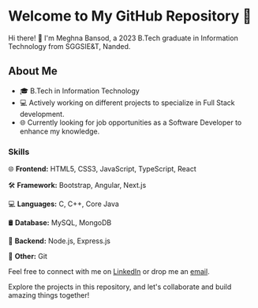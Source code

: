 # Welcome to My GitHub Repository 🚀

Hi there! 👋 I'm Meghna Bansod, a 2023 B.Tech graduate in Information Technology from SGGSIE&T, Nanded.

## About Me

- 🎓 B.Tech in Information Technology
- 💻 Actively working on different projects to specialize in Full Stack development.
- 🌐 Currently looking for job opportunities as a Software Developer to enhance my knowledge.

### Skills

🌐 **Frontend:** HTML5, CSS3, JavaScript, TypeScript, React

🛠️ **Framework:** Bootstrap, Angular, Next.js

💻 **Languages:** C, C++, Core Java

🛢️ **Database:** MySQL, MongoDB

🚀 **Backend:** Node.js, Express.js

🔧 **Other:** Git


Feel free to connect with me on [LinkedIn](https://www.linkedin.com/in/meghnabansod/) or drop me an [email](mailto:meghnabansod26@gmail.com).

Explore the projects in this repository, and let's collaborate and build amazing things together!
